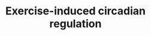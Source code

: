 ---
annotations:
- type: Pathway Ontology
  value: regulatory pathway
authors:
- A.C.Zambon
- MaintBot
- Khanspers
- AlexanderPico
- Egonw
- Mkutmon
- Susan
- Fehrhart
- L Dupuis
- Eweitz
description: This pathway describes the exercise induced circadian regulation in zebrafish
  (Danio rerio).
last-edited: 2021-05-14
organisms:
- Danio rerio
redirect_from:
- /index.php/Pathway:WP562
- /instance/WP562
schema-jsonld:
- '@context': https://schema.org/
  '@id': https://wikipathways.github.io/pathways/WP562.html
  '@type': Dataset
  creator:
    '@type': Organization
    name: WikiPathways
  description: This pathway describes the exercise induced circadian regulation in
    zebrafish (Danio rerio).
  keywords:
  - cry3
  - clock
  - dnaja1l
  - pigf
  - btg1
  - vapal
  - cast
  - tubb4b
  - per2
  - qki2
  - sumol
  - eif4g2b
  - arntl
  - pura
  - cbx3a
  - myf6
  - cry1b
  - cldn5a
  - cebpb
  - per4
  - herpud1
  - hist1h2ba
  - cry1a
  - sumo3b
  - dazap2
  - etv6
  - ugp2b
  - zfr
  - klf9
  - idi1
  - reverbb2
  - ppp1r3cb
  - ppp2cb
  - ucp3
  - gstm
  - gfra1b
  - psma4
  - ncoa4
  - rbpms
  - gstp1
  - genx-3414
  - si:busm1-160c18.6
  - g0s2
  - oazin
  - tab2
  - hspa8
  - sf3a3
  - tob1a
  - nckap1
  license: CC0
  name: Exercise-induced circadian regulation
seo: CreativeWork
title: Exercise-induced circadian regulation
wpid: WP562
---